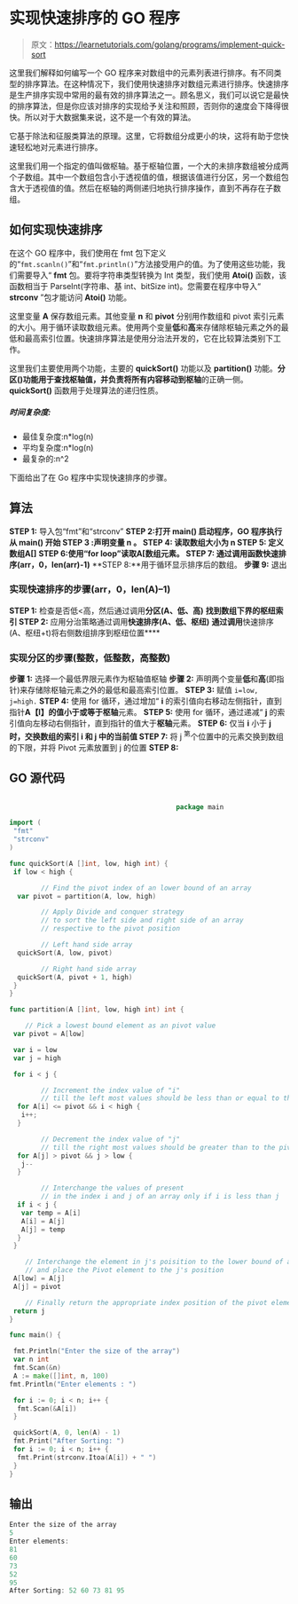 # 实现快速排序的 GO 程序

> 原文：<https://learnetutorials.com/golang/programs/implement-quick-sort>

这里我们解释如何编写一个 GO 程序来对数组中的元素列表进行排序。有不同类型的排序算法。在这种情况下，我们使用快速排序对数组元素进行排序。快速排序是生产排序实现中常用的最有效的排序算法之一。顾名思义，我们可以说它是最快的排序算法，但是你应该对排序的实现给予关注和照顾，否则你的速度会下降得很快。所以对于大数据集来说，这不是一个有效的算法。

它基于除法和征服类算法的原理。这里，它将数组分成更小的块，这将有助于您快速轻松地对元素进行排序。

这里我们用一个指定的值叫做枢轴。基于枢轴位置，一个大的未排序数组被分成两个子数组。其中一个数组包含小于透视值的值，根据该值进行分区，另一个数组包含大于透视值的值。然后在枢轴的两侧递归地执行排序操作，直到不再存在子数组。

## 如何实现快速排序

在这个 GO 程序中，我们使用在 fmt 包下定义的“`fmt.scanln()`”和“`fmt.println()`”方法接受用户的值。为了使用这些功能，我们需要导入“ **fmt** 包。要将字符串类型转换为 Int 类型，我们使用 **Atoi()** 函数，该函数相当于 ParseInt(字符串、基 int、bitSize int)。您需要在程序中导入“ **strconv** ”包才能访问 **Atoi()** 功能。

这里变量 **A** 保存数组元素。其他变量 **n** 和 **pivot** 分别用作数组和 pivot 索引元素的大小。用于循环读取数组元素。使用两个变量**低**和**高**来存储除枢轴元素之外的最低和最高索引位置。快速排序算法是使用分治法开发的，它在比较算法类别下工作。

这里我们主要使用两个功能，主要的 **quickSort()** 功能以及 **partition()** 功能。**分区()**功能用于查找枢轴值，并负责将所有内容移动到**枢轴**的正确一侧。 **quickSort()** 函数用于处理算法的递归性质。

##### **时间复杂度:**

*   最佳复杂度:n*log(n)
*   平均复杂度:n*log(n)
*   最复杂的:n^2

下面给出了在 Go 程序中实现快速排序的步骤。

## 算法

**STEP 1:** 导入包“fmt”和“strconv”
**STEP 2:**打开 **main()** 启动程序，GO 程序执行从 **main()**
**开始 STEP 3** :声明变量 **n** 。
**STEP 4:** 读取数组大小为 **n**
**STEP 5:** 定义数组**A[]**
**STEP 6:**使用“for loop”读取**A[**数组元素。
**STEP 7:** 通过调用函数**快速排序(arr，0，len(arr)-1)**
**STEP 8:**用于循环显示排序后的数组。
**步骤 9:** 退出

### 实现快速排序的步骤(arr，0，len(A)–1)

**STEP 1:** 检查是否低<高，然后通过调用**分区(A、低、高)**
**找到数组下界的枢纽索引 STEP 2:** 应用分治策略通过调用**快速排序(A、低、枢纽)**
**通过调用**快速排序(A、枢纽+t)将右侧数组排序到枢纽位置****

### 实现分区的步骤(整数，低整数，高整数)

**步骤 1:** 选择一个最低界限元素作为枢轴值枢轴
**步骤 2:** 声明两个变量**低**和**高**(即指针)来存储除枢轴元素之外的最低和最高索引位置。
**STEP 3:** 赋值 `i=low, j=high.`
**STEP 4:** 使用 for 循环，通过增加“ **i** 的索引值向右移动左侧指针，直到指针**A【I】**的值小于或等于**枢轴**元素。
**STEP 5:** 使用 for 循环，通过递减“ **j** 的索引值向左移动右侧指针，直到指针的值大于**枢轴**元素。
**STEP 6:** 仅当 **i** 小于 **j**
**时，交换数组的索引 **i** 和 **j** 中的当前值 STEP 7:** 将 j <sup>第</sup>个位置中的元素交换到数组的下限，并将 Pivot 元素放置到 j 的位置
**STEP 8:**

## GO 源代码

```go

                                          package main

import (
 "fmt"
 "strconv"
)

func quickSort(A []int, low, high int) {
 if low < high {

        // Find the pivot index of an lower bound of an array
  var pivot = partition(A, low, high)

        // Apply Divide and conquer strategy
        // to sort the left side and right side of an array
        // respective to the pivot position

        // Left hand side array
  quickSort(A, low, pivot)

        // Right hand side array
  quickSort(A, pivot + 1, high)
 }
}

func partition(A []int, low, high int) int {

    // Pick a lowest bound element as an pivot value
 var pivot = A[low]

 var i = low
 var j = high

 for i < j {

        // Increment the index value of "i"
        // till the left most values should be less than or equal to the pivot value
  for A[i] <= pivot && i < high {
   i++;
  }

        // Decrement the index value of "j"
        // till the right most values should be greater than to the pivot value
  for A[j] > pivot && j > low {
   j--
  }

        // Interchange the values of present 
        // in the index i and j of an array only if i is less than j
  if i < j {
   var temp = A[i]
   A[i] = A[j]
   A[j] = temp
  }
 }

    // Interchange the element in j's poisition to the lower bound of an array
    // and place the Pivot element to the j's position
 A[low] = A[j]
 A[j] = pivot

    // Finally return the appropriate index position of the pivot element
 return j
}

func main() {

 fmt.Println("Enter the size of the array")
 var n int
 fmt.Scan(&n)
 A := make([]int, n, 100)
fmt.Println("Enter elements : ")

 for i := 0; i < n; i++ {
  fmt.Scan(&A[i])
 }

 quickSort(A, 0, len(A) - 1)
 fmt.Print("After Sorting: ")
 for i := 0; i < n; i++ {
  fmt.Print(strconv.Itoa(A[i]) + " ")
 }
} 

```

## 输出

```go
Enter the size of the array
5
Enter elements: 
81
60
73
52
95
After Sorting: 52 60 73 81 95 
```